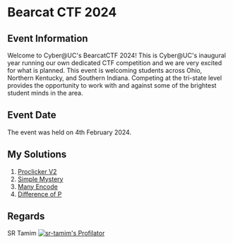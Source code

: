 # Bearcat CTF 2024

## Event Information
Welcome to Cyber@UC's BearcatCTF 2024! This is Cyber@UC's inaugural year running our own dedicated CTF competition and we are very excited for what is planned. This event is welcoming students across Ohio, Northern Kentucky, and Southern Indiana. Competing at the tri-state level provides the opportunity to work with and against some of the brightest student minds in the area.

## Event Date
The event was held on 4th February 2024.

## My Solutions
1. [Proclicker V2](Proclicker_V2.md)
2. [Simple Mystery](Simple_Mystery.md)
3. [Many Encode](Many_Encode.md)
4. [Difference of P](Difference_of_P.md)

## Regards
SR Tamim
[![sr-tamim's Profilator](https://profilator.deno.dev/sr-tamim?v=1.0.0.alpha.4)](https://github.com/sr-tamim)
